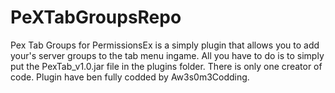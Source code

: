 # PeXTabGroupsRepo
Pex Tab Groups for PermissionsEx is a simply plugin that allows you to add your's server groups to the tab menu ingame.
All you have to do is to simply put the PexTab_v1.0.jar file in the plugins folder. There is only one creator of code.
Plugin have ben fully codded by Aw3s0m3Codding.
